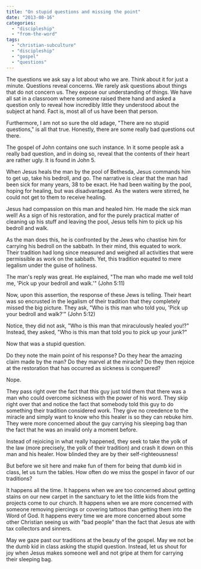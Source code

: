 ```yaml
---
title: "On stupid questions and missing the point"
date: "2013-08-16"
categories: 
  - "discipleship"
  - "from-the-word"
tags: 
  - "christian-subculture"
  - "discipleship"
  - "gospel"
  - "questions"
---
```


The questions we ask say a lot about who we are. Think about it for just a minute. Questions reveal concerns. We rarely ask questions about things that do not concern us. They expose our understanding of things. We have all sat in a classroom where someone raised there hand and asked a question only to reveal how incredibly little they understood about the subject at hand. Fact is, most all of us have been that person.

Furthermore, I am not so sure the old adage, "There are no stupid questions," is all that true. Honestly, there are some really bad questions out there.

The gospel of John contains one such instance. In it some people ask a really bad question, and in doing so, reveal that the contents of their heart are rather ugly. It is found in John 5.

When Jesus heals the man by the pool of Bethesda, Jesus commands him to get up, take his bedroll, and go. The narrative is clear that the man had been sick for many years, 38 to be exact. He had been waiting by the pool, hoping for healing, but was disadvantaged. As the waters were stirred, he could not get to them to receive healing.

Jesus had compassion on this man and healed him. He made the sick man well! As a sign of his restoration, and for the purely practical matter of cleaning up his stuff and leaving the pool, Jesus tells him to pick up his bedroll and walk.

As the man does this, he is confronted by the Jews who chastise him for carrying his bedroll on the sabbath. In their mind, this equated to work. Their tradition had long since measured and weighed all activities that were permissible as work on the sabbath. Yet, this tradition equated to mere legalism under the guise of holiness.

The man's reply was great. He explained, "The man who made me well told me, 'Pick up your bedroll and walk.'" (John 5:11)

Now, upon this assertion, the response of these Jews is telling. Their heart was so encrusted in the legalism of their tradition that they completely missed the big picture. They ask, "Who is this man who told you, 'Pick up your bedroll and walk?'" (John 5:12)

Notice, they did not ask, "Who is this man that miraculously healed you!?" Instead, they asked, "Who is this man that told you to pick up your junk?"

Now that was a stupid question.

Do they note the main point of his response? Do they hear the amazing claim made by the man? Do they marvel at the miracle? Do they then rejoice at the restoration that has occurred as sickness is conquered?

Nope.

They pass right over the fact that this guy just told them that there was a man who could overcome sickness with the power of his word. They skip right over that and notice the fact that somebody told this guy to do something their tradition considered work. They give no creedence to the miracle and simply want to know who this healer is so they can rebuke him. They were more concerned about the guy carrying his sleeping bag than the fact that he was an invalid only a moment before.

Instead of rejoicing in what really happened, they seek to take the yolk of the law (more precisely, the yolk of their tradition) and crash it down on this man and his healer. How blinded they are by their self-righteousness!

But before we sit here and make fun of them for being that dumb kid in class, let us turn the tables. How often do we miss the gospel in favor of our traditions?

It happens all the time. It happens when we are too concerned about getting stains on our new carpet in the sanctuary to let the little kids from the projects come to our church. It happens when we are more concerned with someone removing piercings or covering tattoos than getting them into the Word of God. It happens every time we are more concerned about some other Christian seeing us with "bad people" than the fact that Jesus ate with tax collectors and sinners.

May we gaze past our traditions at the beauty of the gospel. May we not be the dumb kid in class asking the stupid question. Instead, let us shout for joy when Jesus makes someone well and not gripe at them for carrying their sleeping bag.
